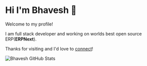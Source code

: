 # Hi I'm Bhavesh 👋

Welcome to my profile! 


I am full stack developer and working on worlds best open source ERP(**ERPNext**).

Thanks for visiting and I'd love to [connect](https://www.linkedin.com/in/maheshwaribhavesh/)!

![Bhavesh GitHub Stats](https://github-readme-stats.vercel.app/api?username=bhavesh95863&show_icons=true&include_all_commits=true)
